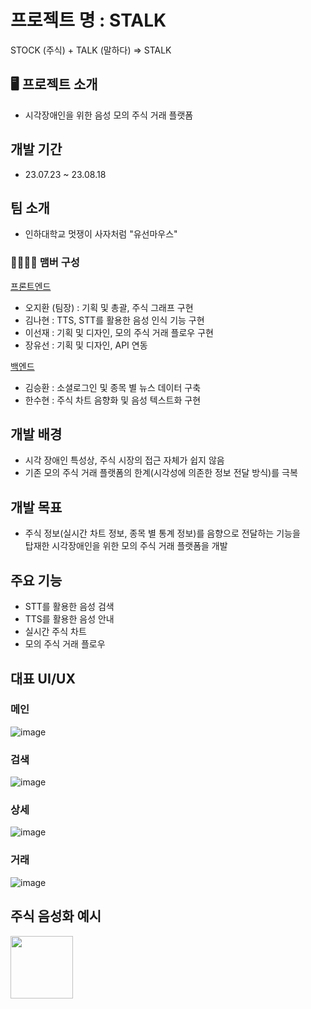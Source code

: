 # 프로젝트 명 : STALK
STOCK (주식) + TALK (말하다) => STALK
## 🖥️ 프로젝트 소개
- 시각장애인을 위한 음성 모의 주식 거래 플랫폼
## 개발 기간
- 23.07.23 ~ 23.08.18
## 팀 소개
- 인하대학교 멋쟁이 사자처럼 "유선마우스"
### 👨‍👩‍👧‍👦 맴버 구성
[프론트엔드](https://github.com/returntoOZ/STALK_FE)
- 오지환 (팀장) : 기획 및 총괄, 주식 그래프 구현
- 김나현 : TTS, STT를 활용한 음성 인식 기능 구현 
- 이선재 : 기획 및 디자인, 모의 주식 거래 플로우 구현
- 장유선 : 기획 및 디자인, API 연동


[백엔드](https://github.com/kseysh/STALK_BE)

- 김승환 : 소셜로그인 및 종목 별 뉴스 데이터 구축
- 한수현 : 주식 차트 음향화 및 음성 텍스트화 구현
## 개발 배경
- 시각 장애인 특성상, 주식 시장의 접근 자체가 쉽지 않음
- 기존 모의 주식 거래 플랫폼의 한계(시각성에 의존한 정보 전달 방식)를 극복
## 개발 목표
- 주식 정보(실시간 차트 정보, 종목 별 통계 정보)를 음향으로 전달하는 기능을<br>탑재한 시각장애인을 위한 모의 주식 거래 플랫폼을 개발
## 주요 기능
- STT를 활용한 음성 검색
- TTS를 활용한 음성 안내
- 실시간 주식 차트
- 모의 주식 거래 플로우

## 대표 UI/UX
### 메인
![image](https://github.com/kseysh/STALK_BE/assets/69035864/8668cd03-24b5-4122-95ad-2616a4fa481f)
### 검색
![image](https://github.com/kseysh/STALK_BE/assets/69035864/3a5bfa36-ecc0-43fd-8f94-a5ec662b8138)
### 상세
![image](https://github.com/kseysh/STALK_BE/assets/69035864/c5f3a3b0-3068-4ab8-85ef-68c43d2e1c3d)
### 거래
![image](https://github.com/kseysh/STALK_BE/assets/69035864/16e8b5ea-219a-4e66-b38f-7b13ae44143f)
## 주식 음성화 예시
<img src="https://github.com/kseysh/STALK_BE/assets/69035864/b653527b-f238-42f6-b4a3-0f5fc80a389c" width="100" height="100">


